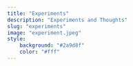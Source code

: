 ```yaml
---
title: "Experiments"
description: "Experiments and Thoughts"
slug: "experiments"
image: "experiment.jpeg"
style:
    background: "#2a9d8f"
    color: "#fff"
---
```

